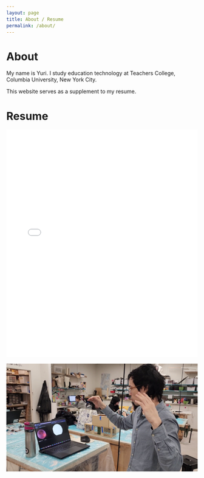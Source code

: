 ```yaml
---
layout: page
title: About / Resume
permalink: /about/
---
```


# About

My name is Yuri. I study education technology at Teachers College, Columbia University, New York City.

This website serves as a supplement to my resume.

# Resume

<iframe src="/media/mgushiken%20resume%202023-06-06.pdf" width="100%" height="600px" frameborder="0" scrolling="no"></iframe>

![Self Image](/media/self01.png)

<!-- # YouTube Liked videos (live update) -->

<!-- <script src="https://static.elfsight.com/platform/platform.js" data-use-service-core defer></script>
<div class="elfsight-app-7a81e420-1b37-41c0-bb81-6f1da0b945a4" data-elfsight-app-lazy></div> -->